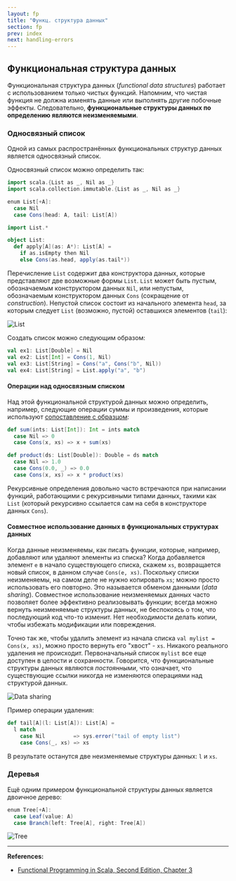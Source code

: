 ```yaml
---
layout: fp
title: "Функц. структура данных"
section: fp
prev: index
next: handling-errors
---
```


## Функциональная структура данных

Функциональная структура данных (_functional data structures_) работает с использованием только чистых функций. 
Напомним, что чистая функция не должна изменять данные или выполнять другие побочные эффекты. 
Следовательно, **функциональные структуры данных по определению являются неизменяемыми**.

### Односвязный список

Одной из самых распространённых функциональных структур данных является односвязный список.

Односвязный список можно определить так:

```scala mdoc:invisible
import scala.{List as _, Nil as _}
import scala.collection.immutable.{List as _, Nil as _}
```
```scala mdoc:silent
enum List[+A]:
  case Nil
  case Cons(head: A, tail: List[A])

import List.*

object List:
  def apply[A](as: A*): List[A] =
    if as.isEmpty then Nil
    else Cons(as.head, apply(as.tail*))
```

Перечисление `List` содержит два конструктора данных, которые представляют две возможные формы `List`. 
`List` может быть пустым, обозначаемым конструктором данных `Nil`, 
или непустым, обозначаемым конструктором данных `Cons` (сокращение от _construction_). 
Непустой список состоит из начального элемента `head`, 
за которым следует `List` (возможно, пустой) оставшихся элементов (`tail`):

![List](https://drek4537l1klr.cloudfront.net/pilquist/v-5/Figures/figure-3-1.png) 

Создать список можно следующим образом:

```scala mdoc
val ex1: List[Double] = Nil
val ex2: List[Int] = Cons(1, Nil)
val ex3: List[String] = Cons("a", Cons("b", Nil))
val ex4: List[String] = List.apply("a", "b")
```

#### Операции над односвязным списком

Над этой функциональной структурой данных можно определить, например, следующие операции суммы и произведения,
которые используют [сопоставление с образцом](@DOC@structures#match-expressions):

```scala
def sum(ints: List[Int]): Int = ints match
  case Nil => 0
  case Cons(x, xs) => x + sum(xs)

def product(ds: List[Double]): Double = ds match
  case Nil => 1.0
  case Cons(0.0, _) => 0.0
  case Cons(x, xs) => x * product(xs)
```

Рекурсивные определения довольно часто встречаются при написании функций, 
работающими с рекурсивными типами данных, такими как `List` 
(который рекурсивно ссылается сам на себя в конструкторе данных `Cons`).

#### Совместное использование данных в функциональных структурах данных

Когда данные неизменяемы, как писать функции, которые, например, добавляют или удаляют элементы из списка? 
Когда добавляется элемент `e` в начало существующего списка, скажем `xs`, 
возвращается новый список, в данном случае `Cons(e, xs)`. 
Поскольку списки неизменяемы, на самом деле не нужно копировать `xs`; можно просто использовать его повторно. 
Это называется обменом данными (_data sharing_). 
Совместное использование неизменяемых данных часто позволяет более эффективно реализовывать функции; 
всегда можно вернуть неизменяемые структуры данных, не беспокоясь о том, что последующий код что-то изменит. 
Нет необходимости делать копии, чтобы избежать модификации или повреждения.

Точно так же, чтобы удалить элемент из начала списка `val mylist = Cons(x, xs)`, можно просто вернуть его "хвост" - `xs`. 
Никакого реального удаления не происходит. Первоначальный список `mylist` все еще доступен в целости и сохранности. 
Говорится, что функциональные структуры данных являются _постоянными_, 
что означает, что существующие ссылки никогда не изменяются операциями над структурой данных.

![Data sharing](https://drek4537l1klr.cloudfront.net/pilquist/v-5/Figures/figure-3-3.png)

Пример операции удаления:

```scala
def tail[A](l: List[A]): List[A] =
  l match
    case Nil         => sys.error("tail of empty list")
    case Cons(_, xs) => xs
```

В результате останутся две неизменяемые структуры данных: `l` и `xs`.

### Деревья

Ещё одним примером функциональной структуры данных является двоичное дерево:

```scala
enum Tree[+A]:
  case Leaf(value: A)
  case Branch(left: Tree[A], right: Tree[A])
```

![Tree](https://drek4537l1klr.cloudfront.net/pilquist/v-5/Figures/figure-3-4.png)


---

**References:**
- [Functional Programming in Scala, Second Edition, Chapter 3](https://www.manning.com/books/functional-programming-in-scala-second-edition?query=Functional%20Programming%20in%20Scala,%20Second%20Edition)
